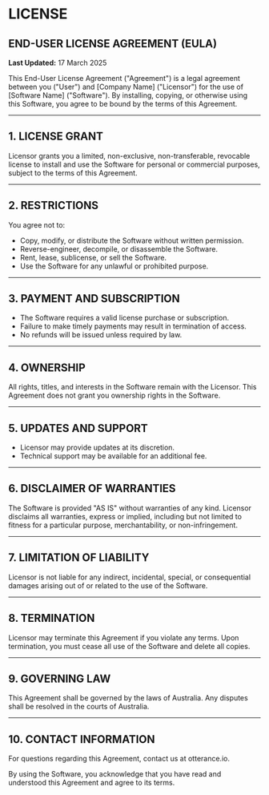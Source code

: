# LICENSE

## END-USER LICENSE AGREEMENT (EULA)

**Last Updated:** 17 March 2025

This End-User License Agreement ("Agreement") is a legal agreement between you ("User") and [Company Name] ("Licensor") for the use of [Software Name] ("Software"). By installing, copying, or otherwise using this Software, you agree to be bound by the terms of this Agreement.

---

## 1. LICENSE GRANT
Licensor grants you a limited, non-exclusive, non-transferable, revocable license to install and use the Software for personal or commercial purposes, subject to the terms of this Agreement. 

---

## 2. RESTRICTIONS
You agree not to:
- Copy, modify, or distribute the Software without written permission.
- Reverse-engineer, decompile, or disassemble the Software.
- Rent, lease, sublicense, or sell the Software.
- Use the Software for any unlawful or prohibited purpose.

---

## 3. PAYMENT AND SUBSCRIPTION
- The Software requires a valid license purchase or subscription.
- Failure to make timely payments may result in termination of access.
- No refunds will be issued unless required by law.

---

## 4. OWNERSHIP
All rights, titles, and interests in the Software remain with the Licensor. This Agreement does not grant you ownership rights in the Software.

---

## 5. UPDATES AND SUPPORT
- Licensor may provide updates at its discretion.
- Technical support may be available for an additional fee.

---

## 6. DISCLAIMER OF WARRANTIES
The Software is provided "AS IS" without warranties of any kind. Licensor disclaims all warranties, express or implied, including but not limited to fitness for a particular purpose, merchantability, or non-infringement.

---

## 7. LIMITATION OF LIABILITY
Licensor is not liable for any indirect, incidental, special, or consequential damages arising out of or related to the use of the Software.

---

## 8. TERMINATION
Licensor may terminate this Agreement if you violate any terms. Upon termination, you must cease all use of the Software and delete all copies.

---

## 9. GOVERNING LAW
This Agreement shall be governed by the laws of Australia. Any disputes shall be resolved in the courts of Australia.

---

## 10. CONTACT INFORMATION
For questions regarding this Agreement, contact us at otterance.io.

By using the Software, you acknowledge that you have read and understood this Agreement and agree to its terms.


